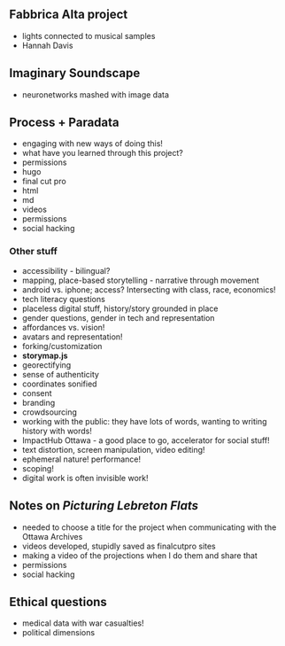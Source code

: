 ## Fabbrica Alta project
- lights connected to musical samples
- Hannah Davis

## Imaginary Soundscape
- neuronetworks mashed with image data

## Process + Paradata
- engaging with new ways of doing this! 
- what have you learned through this project?
- permissions
- hugo
- final cut pro
- html
- md
- videos
- permissions
- social hacking
### Other stuff
- accessibility - bilingual?
- mapping, place-based storytelling - narrative through movement
- android vs. iphone; access? Intersecting with class, race, economics!
- tech literacy questions
- placeless digital stuff, history/story grounded in place
- gender questions, gender in tech and representation
- affordances vs. vision! 
- avatars and representation! 
- forking/customization
- **storymap.js**
- georectifying
- sense of authenticity
- coordinates sonified
- consent
- branding
- crowdsourcing
- working with the public: they have lots of words, wanting to writing history with words!
- ImpactHub Ottawa - a good place to go, accelerator for social stuff! 
- text distortion, screen manipulation, video editing!
- ephemeral nature! performance!
- scoping! 
- digital work is often invisible work!

## Notes on *Picturing Lebreton Flats*
- needed to choose a title for the project when communicating with the Ottawa Archives
- videos developed, stupidly saved as finalcutpro sites
- making a video of the projections when I do them and share that
- permissions
- social hacking

## Ethical questions
- medical data with war casualties! 
- political dimensions

